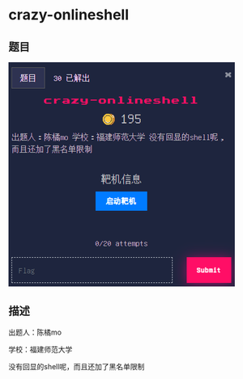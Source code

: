 # crazy-onlineshell

## 题目

![题目](images/题目.png)

## 描述

出题人：陈橘mo

学校：福建师范大学

没有回显的shell呢，而且还加了黑名单限制